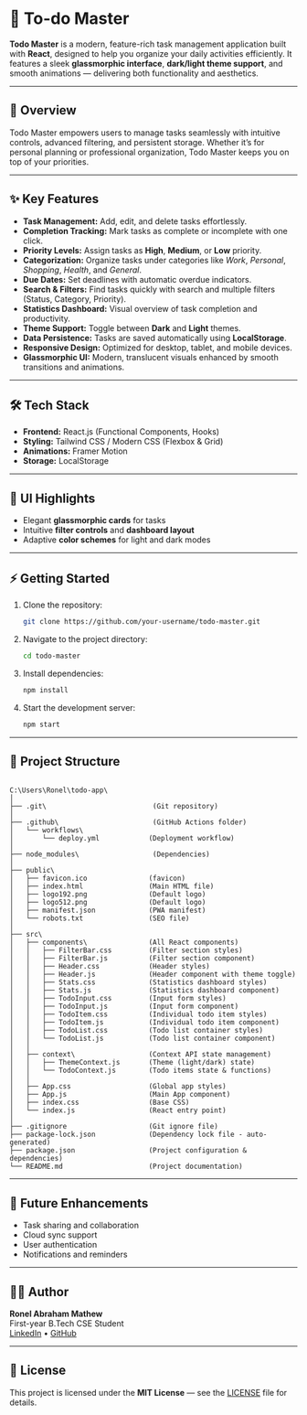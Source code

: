 # 📝 To-do Master

**Todo Master** is a modern, feature-rich task management application built with **React**, designed to help you organize your daily activities efficiently. It features a sleek **glassmorphic interface**, **dark/light theme support**, and smooth animations — delivering both functionality and aesthetics.

---

## 🚀 Overview

Todo Master empowers users to manage tasks seamlessly with intuitive controls, advanced filtering, and persistent storage. Whether it’s for personal planning or professional organization, Todo Master keeps you on top of your priorities.

---

## ✨ Key Features

- **Task Management:** Add, edit, and delete tasks effortlessly.  
- **Completion Tracking:** Mark tasks as complete or incomplete with one click.  
- **Priority Levels:** Assign tasks as **High**, **Medium**, or **Low** priority.  
- **Categorization:** Organize tasks under categories like *Work*, *Personal*, *Shopping*, *Health*, and *General*.  
- **Due Dates:** Set deadlines with automatic overdue indicators.  
- **Search & Filters:** Find tasks quickly with search and multiple filters (Status, Category, Priority).  
- **Statistics Dashboard:** Visual overview of task completion and productivity.  
- **Theme Support:** Toggle between **Dark** and **Light** themes.  
- **Data Persistence:** Tasks are saved automatically using **LocalStorage**.  
- **Responsive Design:** Optimized for desktop, tablet, and mobile devices.  
- **Glassmorphic UI:** Modern, translucent visuals enhanced by smooth transitions and animations.

---

## 🛠️ Tech Stack

- **Frontend:** React.js (Functional Components, Hooks)  
- **Styling:** Tailwind CSS / Modern CSS (Flexbox & Grid)  
- **Animations:** Framer Motion  
- **Storage:** LocalStorage  

---

## 📸 UI Highlights

- Elegant **glassmorphic cards** for tasks  
- Intuitive **filter controls** and **dashboard layout**  
- Adaptive **color schemes** for light and dark modes  

---

## ⚡ Getting Started

1. Clone the repository:
   ```bash
   git clone https://github.com/your-username/todo-master.git
   ```
2. Navigate to the project directory:
   ```bash
   cd todo-master
   ```
3. Install dependencies:
   ```bash
   npm install
   ```
4. Start the development server:
   ```bash
   npm start
   ```

---

## 📂 Project Structure

```

C:\Users\Ronel\todo-app\
│
├── .git\                          (Git repository)
│
├── .github\                       (GitHub Actions folder)
│   └── workflows\
│       └── deploy.yml            (Deployment workflow)
│
├── node_modules\                  (Dependencies)
│
├── public\
│   ├── favicon.ico               (favicon)
│   ├── index.html                (Main HTML file)
│   ├── logo192.png               (Default logo)
│   ├── logo512.png               (Default logo)
│   ├── manifest.json             (PWA manifest)
│   └── robots.txt                (SEO file)
│
├── src\
│   ├── components\               (All React components)
│   │   ├── FilterBar.css         (Filter section styles)
│   │   ├── FilterBar.js          (Filter section component)
│   │   ├── Header.css            (Header styles)
│   │   ├── Header.js             (Header component with theme toggle)
│   │   ├── Stats.css             (Statistics dashboard styles)
│   │   ├── Stats.js              (Statistics dashboard component)
│   │   ├── TodoInput.css         (Input form styles)
│   │   ├── TodoInput.js          (Input form component)
│   │   ├── TodoItem.css          (Individual todo item styles)
│   │   ├── TodoItem.js           (Individual todo item component)
│   │   ├── TodoList.css          (Todo list container styles)
│   │   └── TodoList.js           (Todo list container component)
│   │
│   ├── context\                  (Context API state management)
│   │   ├── ThemeContext.js       (Theme (light/dark) state)
│   │   └── TodoContext.js        (Todo items state & functions)
│   │
│   ├── App.css                   (Global app styles)
│   ├── App.js                    (Main App component)
│   ├── index.css                 (Base CSS)
│   └── index.js                  (React entry point)
│
├── .gitignore                    (Git ignore file)
├── package-lock.json             (Dependency lock file - auto-generated)
├── package.json                  (Project configuration & dependencies)
└── README.md                     (Project documentation)

```

---

## 🧠 Future Enhancements

- Task sharing and collaboration  
- Cloud sync support  
- User authentication  
- Notifications and reminders  

---

## 🧑‍💻 Author

**Ronel Abraham Mathew**  
First-year B.Tech CSE Student  
[LinkedIn](https://www.linkedin.com/in/ronelm) • [GitHub](https://github.com/RM1338)

---

## 🪪 License

This project is licensed under the **MIT License** — see the [LICENSE](LICENSE) file for details.
